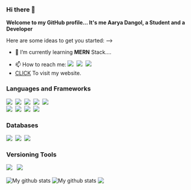 ### Hi there 👋
<b>Welcome to my GitHub profile... It's me Aarya Dangol, a Student and a Developer</b>

Here are some ideas to get you started: -->

<!--- 🔭 I’m currently working on ... -->
- 🌱 I’m currently learning <b>MERN</b> Stack....
<!-- - 👯 I’m looking to collaborate on ...
- 🤔 I’m looking for help with ...
- 💬 Ask me about ... -->
- 📫 How to reach me: <a href = "https://www.facebook.com/aarya.dangol.7" target = "_blank">
<img src = "https://img.shields.io/badge/-Facebook-1877F2?logo=facebook&logoColor=fff"></a>&nbsp;
<a target = "_blank" href = "https://www.instagram.com/aaryae/"><img src = "https://img.shields.io/badge/-Instagram-E4405F?logo=instagram&logoColor=fff"></a>&nbsp;
<a target = "_blank" href = "https://www.linkedin.com/in/aarya-dangol-658871273//"><img src = "https://img.shields.io/badge/-Linkedln-0A66C2?logo=linkedLn&logoColor=fff"></a>
- <a target="_blank" href = "https://aaryadangol.com.np">CLICK</a>&nbsp;To visit my website.
<!-- - 😄 Pronouns: ...
- ⚡ Fun fact: ... -->
<h3><b>Languages and Frameworks</b></h3>
<p>
<img src = "https://img.shields.io/badge/-HTML-e34f26?logo=html5&logoColor=fff">&nbsp; 
<img src = "https://img.shields.io/badge/-CSS-1572B6?logo=css3&logoColor=#1572B6">&nbsp;
<img src = "https://img.shields.io/badge/-PYTHON-3776AB?logo=python&logoColor=fce803">&nbsp;
<img src = "https://img.shields.io/badge/-JAVA-3776AB?logo=java&logoColor=fff">&nbsp;
<img src = "https://img.shields.io/badge/-JavaScript-3776AB?logo=javascript&logoColor=fce803">&nbsp;<br>
<img src = "https://img.shields.io/badge/-TypeScript-000000?logo=typescript&logoColor=007acc">&nbsp;
<img src = "https://img.shields.io/badge/-GraphQL-161e26?logo=graphql&logoColor=e535ab">&nbsp;
<img src = "https://img.shields.io/badge/-REACT-000000?logo=react&logoColor=#1572B6">&nbsp;
<img src = "https://img.shields.io/badge/-NODE Js.-3776AB?logo=nodedotjs&logoColor=ffffff">&nbsp;
</p>
<h3><b>Databases</b></h3>
<p>
<img src="https://img.shields.io/badge/MySQL-007acc?style=for-the-badge&logo=mysql&logoColor=ffffff"/>&nbsp;
<img src="https://img.shields.io/badge/MongoDB-4EA94B?style=for-the-badge&logo=mongodb&logoColor=white" />&nbsp;
<img src="https://img.shields.io/badge/PostgreSQL-0064a5?style=for-the-badge&logo=postgreSQL&logoColor=white" />&nbsp;
</p>

<h3><b>Versioning Tools</b></h3>
 <p><img src="https://img.shields.io/badge/Github-000000?style=for-the-badge&logo=github&logoColor=white" /> &nbsp; <img src="https://img.shields.io/badge/Git-cb4b16?style=for-the-badge&logo=git&logoColor=white" /></p>



<img align="center" src="https://github-readme-streak-stats.herokuapp.com?user=aaryae&theme=vue-dark&hide_border=true&date_format=M%20j%5B%2C%20Y%5D" alt="My github stats" />

<img align="center" src="https://github-readme-stats.vercel.app/api?username=aaryae&show_icons=true&include_all_commits=true&theme=cobalt&hide_border=true" alt="My github stats" /> 

<img align="center" src="https://github-readme-stats.vercel.app/api/top-langs/?username=aaryae&layout=compact&theme=cobalt&hide_border=true" />
